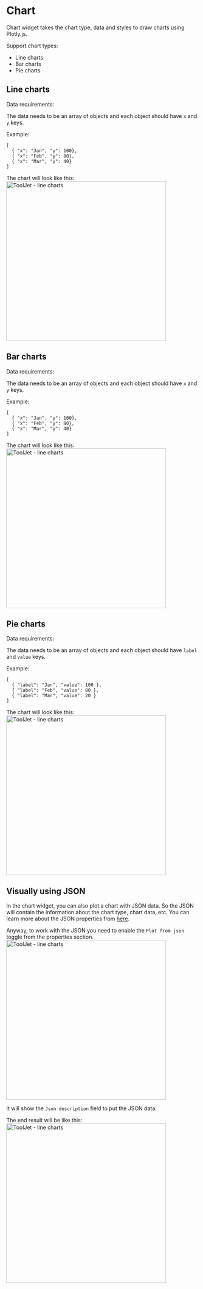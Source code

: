 # Chart

Chart widget takes the chart type, data and styles to draw charts using Plotly.js.

Support chart types:

- Line charts
- Bar charts
- Pie charts

## Line charts

Data requirements:

The data needs to be an array of objects and each object should have `x` and `y` keys.

Example:

```
[
  { "x": "Jan", "y": 100},
  { "x": "Feb", "y": 80},
  { "x": "Mar", "y": 40}
]
```

The chart will look like this:
<img class="screenshot-full" src="/img/widgets/chart/line.png" alt="ToolJet - line charts" height="420"/>

## Bar charts

Data requirements:

The data needs to be an array of objects and each object should have `x` and `y` keys.

Example:

```
[
  { "x": "Jan", "y": 100},
  { "x": "Feb", "y": 80},
  { "x": "Mar", "y": 40}
]
```

The chart will look like this:
<img class="screenshot-full" src="/img/widgets/chart/bar.png" alt="ToolJet - line charts" height="420"/>

## Pie charts

Data requirements:

The data needs to be an array of objects and each object should have `label` and `value` keys.

Example:

```
[
  { "label": "Jan", "value": 100 },
  { "label": "Feb", "value": 80 },
  { "label": "Mar", "value": 20 }
]
```

The chart will look like this:
<img class="screenshot-full" src="/img/widgets/chart/pie.png" alt="ToolJet - line charts" height="420"/>


## Visually using JSON

In the chart widget, you can also plot a chart with JSON data. So the JSON will contain the information about the chart type, chart data, etc. You can learn more about the JSON properties from [here](https://plotly.com/javascript/reference/). 

Anyway, to work with the JSON you need to enable the ``Plot from json`` toggle from the properties section.
<img class="screenshot-full" src="/img/widgets/chart/plot_from_json.png" alt="ToolJet - line charts" height="420"/>

It will show the ``Json description`` field to put the JSON data.

The end result will be like this:
<img class="screenshot-full" src="/img/widgets/chart/from_json.png" alt="ToolJet - line charts" height="420"/>
